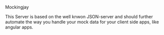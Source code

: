 Mockingjay

This Server is based on the well knwon JSON-server and should further automate the way you handle your mock data for
your client side apps, like angular apps.
